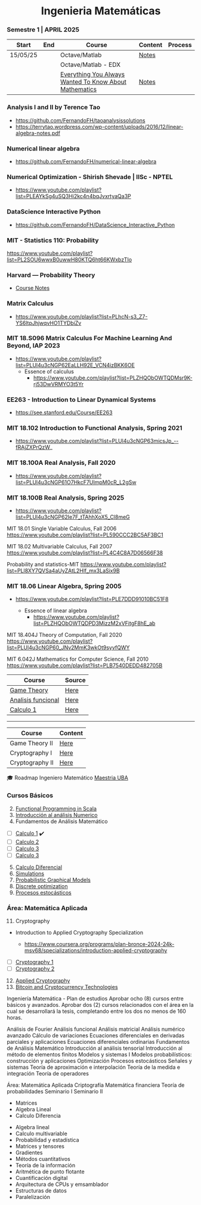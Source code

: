 <h1 align="center"> Ingenieria Matemáticas </b> </h1>

### Semestre 1 | APRIL 2025

| Start    | End | Course                                                                                                           | Content                                      | Process |
| -------- | --- | ---------------------------------------------------------------------------------------------------------------- | -------------------------------------------- | ------- |
| 15/05/25 |     | Octave/Matlab                                                                                                    | [Notes](./Octave/README.md)                  |         |
|          |     | Octave/Matlab - EDX                                                                                              |                                              |         |
|          |     | [Everything You Always Wanted To Know About Mathematics](https://www.math.cmu.edu/~jmackey/151_128/bws_book.pdf) | [Notes](./EverythingYouWantedKnow/README.md) |         |

### Analysis I and II by Terence Tao

- https://github.com/FernandoFH/taoanalysissolutions
- https://terrytao.wordpress.com/wp-content/uploads/2016/12/linear-algebra-notes.pdf

### Numerical linear algebra

- https://github.com/FernandoFH/numerical-linear-algebra

### Numerical Optimization - Shirish Shevade | IISc - NPTEL

- https://www.youtube.com/playlist?list=PLEAYkSg4uSQ3Hi2kc4n4bqJvxrtyaQa3P

### DataScience Interactive Python

- https://github.com/FernandoFH/DataScience_Interactive_Python

### MIT - Statistics 110: Probability

https://www.youtube.com/playlist?list=PL2SOU6wwxB0uwwH80KTQ6ht66KWxbzTIo

### Harvard — Probability Theory

- [Course Notes](./Repos/ProbabilityTheory_Harvard.pdf)

### Matrix Calculus

- https://www.youtube.com/playlist?list=PLhcN-s3_Z7-YS6ltpJhjwqvHO1TYDbiZv

### MIT 18.S096 Matrix Calculus For Machine Learning And Beyond, IAP 2023

- https://www.youtube.com/playlist?list=PLUl4u3cNGP62EaLLH92E_VCN4izBKK6OE
  - Essence of calculus
    - https://www.youtube.com/playlist?list=PLZHQObOWTQDMsr9K-rj53DwVRMYO3t5Yr

### EE263 - Introduction to Linear Dynamical Systems

- https://see.stanford.edu/Course/EE263

### MIT 18.102 Introduction to Functional Analysis, Spring 2021

- https://www.youtube.com/playlist?list=PLUl4u3cNGP63micsJp_--fRAjZXPrQzW_

### MIT 18.100A Real Analysis, Fall 2020

- https://www.youtube.com/playlist?list=PLUl4u3cNGP61O7HkcF7UImpM0cR_L2gSw

### MIT 18.100B Real Analysis, Spring 2025

- https://www.youtube.com/playlist?list=PLUl4u3cNGP62Ie7F_tTAhhXoX5_Cl8meG

MIT 18.01 Single Variable Calculus, Fall 2006
https://www.youtube.com/playlist?list=PL590CCC2BC5AF3BC1

MIT 18.02 Multivariable Calculus, Fall 2007
https://www.youtube.com/playlist?list=PL4C4C8A7D06566F38

Probability and statistics-MIT
https://www.youtube.com/playlist?list=PLl8XY7QVSa4aUyZAtL2Hlf_mx3LaSix9B

### MIT 18.06 Linear Algebra, Spring 2005

- https://www.youtube.com/playlist?list=PLE7DDD91010BC51F8

  - Essence of linear algebra
    - https://www.youtube.com/playlist?list=PLZHQObOWTQDPD3MizzM2xVFitgF8hE_ab

MIT 18.404J Theory of Computation, Fall 2020
https://www.youtube.com/playlist?list=PLUl4u3cNGP60_JNv2MmK3wkOt9syvfQWY

MIT 6.042J Mathematics for Computer Science, Fall 2010
https://www.youtube.com/playlist?list=PLB7540DEDD482705B

| Course                                     | Source                                               |
| ------------------------------------------ | ---------------------------------------------------- |
| [Game Theory](./GameTheory)                | [Here](https://www.coursera.org/learn/game-theory-1) |
| [Analisis funcional](./Analisis_funcional) | [Here](./Analisis_funcional)                         |
| [Calculo 1](./Calculo1)                    | [Here](./Calculo1)                                   |

---

| Course          | Content                                              |
| --------------- | ---------------------------------------------------- |
| Game Theory II  | [Here](https://www.coursera.org/learn/game-theory-2) |
| Cryptography I  | [Here](https://www.coursera.org/learn/crypto)        |
| Cryptography II | [Here](https://www.coursera.org/learn/crypto2)       |

🎓 Roadmap Ingeniero Matemático [Maestria UBA](https://www.fi.uba.ar/posgrado/maestrias/ingenieria-matematica/plan-de-estudios)

### Cursos Básicos

2. [Functional Programming in Scala](https://www.coursera.org/specializations/scala)
3. [Introducción al análisis Numerico](https://www.coursera.org/learn/intro-to-numerical-analysis)
4. Fundamentos de Análisis Matemático

- [ ] [Calculo 1](https://www.coursera.org/learn/calculo-1) ✔️
- [ ] [Calculo 2](https://www.coursera.org/learn/calculo-2)
- [ ] [Calculo 3](https://www.coursera.org/learn/calculo-3)
- [ ] [Calculo 3](https://www.coursera.org/learn/calculo-4)

5. [Calculo Diferencial](https://www.coursera.org/learn/calculo-diferencial)
6. [Simulations](https://www.coursera.org/learn/computers-waves-simulations)
7. [Probabilistic Graphical Models](https://www.coursera.org/specializations/probabilistic-graphical-models)
8. [Discrete optimization](https://www.coursera.org/learn/discrete-optimization)
9. [Procesos estocásticos](https://www.coursera.org/learn/stochasticprocesses)

### Área: Matemática Aplicada

11. Cryptography

- Introduction to Applied Cryptography Specialization

  - https://www.coursera.org/programs/plan-bronce-2024-24k-msv68/specializations/introduction-applied-cryptography

- [ ] [Cryptography 1](https://www.coursera.org/learn/crypto)
- [ ] [Cryptography 2](https://www.coursera.org/learn/crypto2)

12. [Applied Cryptography](https://www.coursera.org/specializations/applied-crypto)
13. [Bitcoin and Cryptocurrency Technologies](https://www.coursera.org/learn/cryptocurrency)

Ingeniería Matemática - Plan de estudios
Aprobar ocho (8) cursos entre básicos y avanzados.
Aprobar dos (2) cursos relacionados con el área en la cual se desarrollará la tesis, completando entre los dos no menos de 160 horas.

Análisis de Fourier
Análisis funcional
Análisis matricial
Análisis numérico avanzado
Cálculo de variaciones
Ecuaciones diferenciales en derivadas parciales y aplicaciones
Ecuaciones diferenciales ordinarias
Fundamentos de Análisis Matemático
Introducción al análisis tensorial
Introducción al método de elementos finitos
Modelos y sistemas I
Modelos probabilísticos: construcción y aplicaciones
Optimización
Procesos estocásticos
Señales y sistemas
Teoría de aproximación e interpolación
Teoría de la medida e integración
Teoría de operadores

Área: Matemática Aplicada
Criptografía
Matemática financiera
Teoría de probabilidades
Seminario I
Seminario II

- Matrices
- Algebra Lineal
- Calculo Diferencia

* Algebra lineal
* Calculo multivariable
* Probabilidad y estadística
* Matrices y tensores
* Gradientes
* Métodos cuantitativos
* Teoría de la información
* Aritmética de punto flotante
* Cuantificación digital
* Arquitectura de CPUs y emsamblador
* Estructuras de datos
* Paralelización
